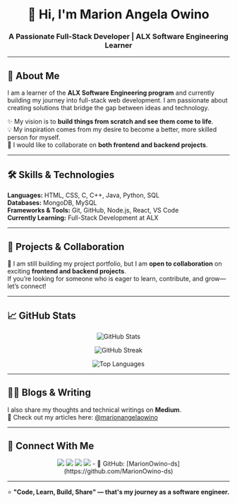 <h1 align="center">👋 Hi, I'm Marion Angela Owino</h1>
<h3 align="center">A Passionate Full-Stack Developer | ALX Software Engineering Learner</h3>

---

## 🚀 About Me  

<p>
I am a learner of the <b>ALX Software Engineering program</b> and currently building my journey into full-stack web development.  
I am passionate about creating solutions that bridge the gap between ideas and technology.  
</p>

✨ My vision is to <b>build things from scratch and see them come to life</b>.  
💡 My inspiration comes from my desire to become a better, more skilled person for myself.  
🤝 I would like to collaborate on <b>both frontend and backend projects</b>.  

---

## 🛠️ Skills & Technologies  

<p>
  <b>Languages:</b> HTML, CSS, C, C++, Java, Python, SQL  
  <br>
  <b>Databases:</b> MongoDB, MySQL  
  <br>
  <b>Frameworks & Tools:</b> Git, GitHub, Node.js, React, VS Code  
  <br>
  <b>Currently Learning:</b> Full-Stack Development at ALX  
</p>

---

## 📂 Projects & Collaboration  

🚧 I am still building my project portfolio, but I am **open to collaboration** on exciting **frontend and backend projects**.  
If you’re looking for someone who is eager to learn, contribute, and grow—let’s connect!  

---

## 📈 GitHub Stats  

<p align="center">
  <img src="https://github-readme-stats.vercel.app/api?username=marionangelaowino&show_icons=true&theme=radical" alt="GitHub Stats" />
</p>

<p align="center">
  <img src="https://github-readme-streak-stats.herokuapp.com/?user=marionangelaowino&theme=radical" alt="GitHub Streak" />
</p>

<p align="center">
  <img src="https://github-readme-stats.vercel.app/api/top-langs/?username=marionangelaowino&layout=compact&theme=radical" alt="Top Languages" />
</p>

---

## ✍🏽 Blogs & Writing  

I also share my thoughts and technical writings on **Medium**.  
📖 Check out my articles here: [@marionangelaowino](https://medium.com/@marionangelaowino)  

---

## 🤝 Connect With Me  

<p align="center">
  <a href="mailto:marionangelaowino@gmail.com"><img src="https://img.shields.io/badge/Email-D14836?style=for-the-badge&logo=gmail&logoColor=white"/></a>
  <a href="https://www.linkedin.com/in/marionangelaowino"><img src="https://img.shields.io/badge/LinkedIn-0A66C2?style=for-the-badge&logo=linkedin&logoColor=white"/></a>
  <a href="https://medium.com/@marionangelaowino"><img src="https://img.shields.io/badge/Medium-12100E?style=for-the-badge&logo=medium&logoColor=white"/></a>
  <a href="https://discordapp.com/users/renny005957"><img src="https://img.shields.io/badge/Discord-7289DA?style=for-the-badge&logo=discord&logoColor=white"/></a>
  - 🐙 GitHub: [MarionOwino-ds](https://github.com/MarionOwino-ds)
</p>

---

⭐ **"Code, Learn, Build, Share" — that's my journey as a software engineer.**


